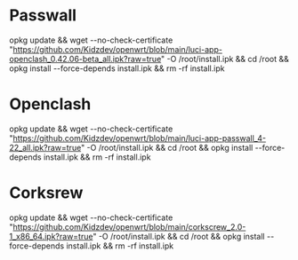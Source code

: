 # Passwall
opkg update && wget --no-check-certificate "https://github.com/Kidzdev/openwrt/blob/main/luci-app-openclash_0.42.06-beta_all.ipk?raw=true" -O /root/install.ipk && cd /root && opkg install --force-depends install.ipk && rm -rf install.ipk
# Openclash
opkg update && wget --no-check-certificate "https://github.com/Kidzdev/openwrt/blob/main/luci-app-passwall_4-22_all.ipk?raw=true" -O /root/install.ipk && cd /root && opkg install --force-depends install.ipk && rm -rf install.ipk
# Corksrew
opkg update && wget --no-check-certificate "https://github.com/Kidzdev/openwrt/blob/main/corkscrew_2.0-1_x86_64.ipk?raw=true" -O /root/install.ipk && cd /root && opkg install --force-depends install.ipk && rm -rf install.ipk
